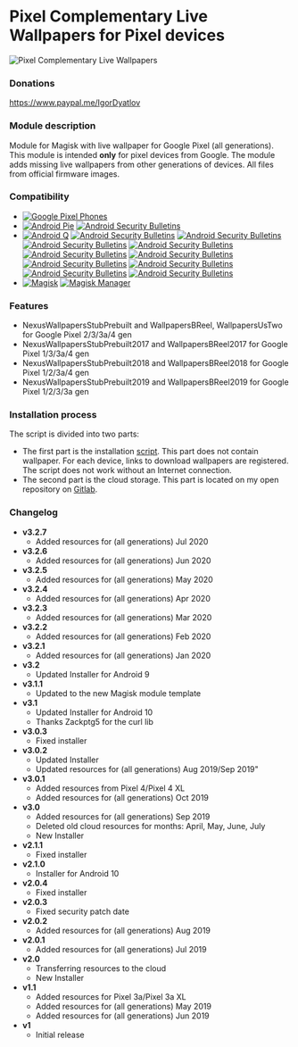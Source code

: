 # Pixel Complementary Live Wallpapers for Pixel devices
![Pixel Complementary Live Wallpapers](https://api.b-reel.com/assets/images/PixelWallpapers-content3.jpg)

### Donations
https://www.paypal.me/IgorDyatlov

### Module description
Module for Magisk with live wallpaper for Google Pixel (all generations). This module is intended **only** for pixel devices from Google. The module adds missing live wallpapers from other generations of devices. All files from official firmware images.

### Compatibility
 * [![Google Pixel Phones](https://img.shields.io/badge/Google%20Pixel-Android%20phones-blue.svg)](https://pixel.google.com/)
 * [![Android Pie](https://img.shields.io/badge/Android-9-blue.svg)](https://www.android.com/versions/pie-9-0/) [![Android Security Bulletins](https://img.shields.io/badge/2019%2008%2001-patch%20security-blue.svg)](https://source.android.com/security/bulletin)
 * [![Android Q](https://img.shields.io/badge/Android-10-blue.svg)](https://www.android.com/android-10/) [![Android Security Bulletins](https://img.shields.io/badge/2019%2010%2006-patch%20security-blue.svg)](https://source.android.com/security/bulletin) [![Android Security Bulletins](https://img.shields.io/badge/2019%2011%2005-patch%20security-blue.svg)](https://source.android.com/security/bulletin) [![Android Security Bulletins](https://img.shields.io/badge/2019%2012%2005-patch%20security-blue.svg)](https://source.android.com/security/bulletin) [![Android Security Bulletins](https://img.shields.io/badge/2020%2001%2001-patch%20security-blue.svg)](https://source.android.com/security/bulletin) [![Android Security Bulletins](https://img.shields.io/badge/2020%2002%2005-patch%20security-blue.svg)](https://source.android.com/security/bulletin) [![Android Security Bulletins](https://img.shields.io/badge/2020%2003%2005-patch%20security-blue.svg)](https://source.android.com/security/bulletin) [![Android Security Bulletins](https://img.shields.io/badge/2020%2004%2005-patch%20security-blue.svg)](https://source.android.com/security/bulletin) [![Android Security Bulletins](https://img.shields.io/badge/2020%2005%2001-patch%20security-blue.svg)](https://source.android.com/security/bulletin) [![Android Security Bulletins](https://img.shields.io/badge/2020%2006%2005-patch%20security-blue.svg)](https://source.android.com/security/bulletin) [![Android Security Bulletins](https://img.shields.io/badge/2020%2007%2005-patch%20security-blue.svg)](https://source.android.com/security/bulletin)
 * [![Magisk](https://img.shields.io/badge/Magisk-19%2B-blue.svg)](https://forum.xda-developers.com/apps/magisk/official-magisk-v7-universal-systemless-t3473445) [![Magisk Manager](https://img.shields.io/badge/Magisk%20Manager-7.1.0%2B-blue.svg)](https://forum.xda-developers.com/apps/magisk/official-magisk-v7-universal-systemless-t3473445)

### Features
 * NexusWallpapersStubPrebuilt and WallpapersBReel, WallpapersUsTwo for Google Pixel 2/3/3a/4 gen
 * NexusWallpapersStubPrebuilt2017 and WallpapersBReel2017 for Google Pixel 1/3/3a/4 gen
 * NexusWallpapersStubPrebuilt2018 and WallpapersBReel2018 for Google Pixel 1/2/3a/4 gen
 * NexusWallpapersStubPrebuilt2019 and WallpapersBReel2019 for Google Pixel 1/2/3/3a gen

### Installation process
The script is divided into two parts:
- The first part is the installation [script](https://github.com/Magisk-Modules-Repo/pixel-complementary-live-wallpapers/blob/master/install.sh). This part does not contain wallpaper. For each device, links to download wallpapers are registered. The script does not work without an Internet connection.
- The second part is the cloud storage. This part is located on my open repository on [Gitlab](https://gitlab.com/thegabrielhoward/pixel-complementary-live-wallpapers).


### Changelog
* __v3.2.7__
  * Added resources for (all generations) Jul 2020
* __v3.2.6__
  * Added resources for (all generations) Jun 2020
* __v3.2.5__
  * Added resources for (all generations) May 2020
* __v3.2.4__
  * Added resources for (all generations) Apr 2020
* __v3.2.3__
  * Added resources for (all generations) Mar 2020
* __v3.2.2__
  * Added resources for (all generations) Feb 2020
* __v3.2.1__
  * Added resources for (all generations) Jan 2020
* __v3.2__
  * Updated Installer for Android 9
* __v3.1.1__
  * Updated to the new Magisk module template
* __v3.1__
  * Updated Installer for Android 10
  * Thanks Zackptg5 for the curl lib
* __v3.0.3__
  * Fixed installer
* __v3.0.2__
  * Updated Installer
  * Updated resources for (all generations) Aug 2019/Sep 2019"
* __v3.0.1__
  * Added resources from Pixel 4/Pixel 4 XL
  * Added resources for (all generations) Oct 2019
* __v3.0__
  * Added resources for (all generations) Sep 2019
  * Deleted old cloud resources for months: April, May, June, July
  * New Installer
* __v2.1.1__
  * Fixed installer
* __v2.1.0__
  * Installer for Android 10
* __v2.0.4__
  * Fixed installer
* __v2.0.3__
  * Fixed security patch date
* __v2.0.2__
  * Added resources for (all generations) Aug 2019
* __v2.0.1__
  * Added resources for (all generations) Jul 2019
* __v2.0__
  * Transferring resources to the cloud
  * New Installer
* __v1.1__
  * Added resources for Pixel 3a/Pixel 3a XL
  * Added resources for (all generations) May 2019
  * Added resources for (all generations) Jun 2019
* __v1__
  * Initial release